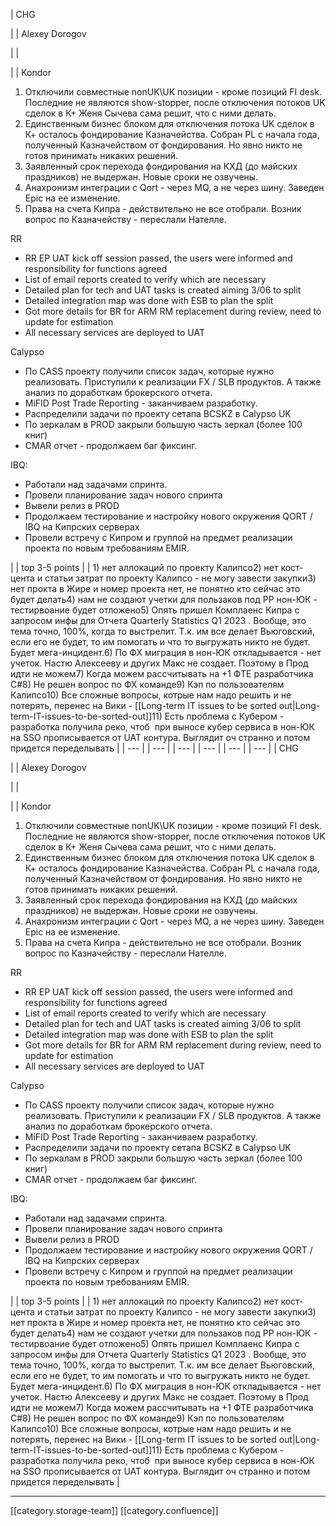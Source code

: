 





| CHG

 | 
| Alexey Dorogov

 | 
| 

 | 
| Kondor
1. Отключили совместные nonUK\UK позиции - кроме позиций FI desk. Последние не являются show-stopper, после отключения потоков UK сделок в К+ Женя Сычева сама решит, что с ними делать.
1. Единственным бизнес блоком для отключения потока UK сделок в К+ осталось фондирование Казначейства. Собран PL с начала года, полученный Казначейством от фондирования. Но явно никто не готов принимать никаких решений.
1. Заявленный срок перехода фондирования на КХД (до майских праздников) не выдержан. Новые сроки не озвучены.
1. Анахронизм интеграции с Qort - через MQ, а не через шину. Заведен Epic на ее изменение.
1. Права на счета Кипра - действительно не все отобрали. Возник вопрос по Казначейству - переслали Нателле.

RR<ul><li>RR EP UAT kick off session passed, the users were informed and responsibility for functions agreed</li><li>List of email reports created to verify which are necessary</li><li>Detailed plan for tech and UAT tasks is created aiming 3/06 to split</li><li>Detailed integration map was done with ESB to plan the split</li><li>Got more details for BR for ARM RM replacement during review, need to update for estimation</li><li>All necessary services are deployed to UAT</li></ul>Calypso<ul><li>По CASS проекту получили список задач, которые нужно реализовать. Приступили к реализации FX / SLB продуктов. А также анализ по доработкам брокерского отчета.</li><li>MiFID Post Trade Reporting - заканчиваем разработку.</li><li>Распределили задачи по проекту сетапа BCSKZ в Calypso UK</li><li>По зеркалам в PROD закрыли большую часть зеркал (более 100 книг)</li><li>CMAR отчет - продолжаем баг фиксинг.</li></ul>IBQ:

<ul><li>Работали над задачами спринта.</li><li>Провели планирование задач нового спринта</li><li>Вывели релиз в PROD  </li><li>Продолжаем тестирование и настройку нового окружения QORT / IBQ на Кипрских серверах</li><li>Провели встречу с Кипром и группой на предмет реализации проекта по новым требованиям EMIR.</li></ul> | 
| top 3-5 points | 
| 1) нет аллокаций по проекту Калипсо2) нет кост-цента и статьи затрат по проекту Калипсо - не могу завести закупки3) нет прокта в Жире и номер проекта нет, не понятно кто сейчас это будет делать4) нам не создают учетки для пользаков под РР нон-ЮК - тестирвоание будет отложено5) Опять пришел Комплаенс Кипра с запросом инфы для Отчета Quarterly Statistics Q1 2023 . Вообще, это тема точно, 100%, когда то выстрелит. Т.к. им все делает Вьюговский, если его не будет, то им помогать и что то выгружать никто не будет. Будет мега-инцидент.6) По ФХ миграция в нон-ЮК откладывается - нет учеток. Настю Алексееву и других Макс не создает. Поэтому в Прод идти не можем7) Когда можем рассчитывать на +1 ФТЕ разработчика C#8) Не решен вопрос по ФХ команде9) Кэп по пользователям Калипсо10) Все сложные вопросы, котрые нам надо решить и не потерять, перенес на Вики - [[Long-term IT issues to be sorted out|Long-term-IT-issues-to-be-sorted-out]]11) Есть проблема с Кубером - разработка получила реко, чтоб  при выносе кубер сервиса в нон-ЮК на SSO прописывается от UAT контура. Выглядит оч странно и потом придется переделывать | 
|  --- | 
|  --- | 
|  --- | 
|  --- | 
|  --- | 
|  --- | 
| CHG

 | 
| Alexey Dorogov

 | 
| 

 | 
| Kondor
1. Отключили совместные nonUK\UK позиции - кроме позиций FI desk. Последние не являются show-stopper, после отключения потоков UK сделок в К+ Женя Сычева сама решит, что с ними делать.
1. Единственным бизнес блоком для отключения потока UK сделок в К+ осталось фондирование Казначейства. Собран PL с начала года, полученный Казначейством от фондирования. Но явно никто не готов принимать никаких решений.
1. Заявленный срок перехода фондирования на КХД (до майских праздников) не выдержан. Новые сроки не озвучены.
1. Анахронизм интеграции с Qort - через MQ, а не через шину. Заведен Epic на ее изменение.
1. Права на счета Кипра - действительно не все отобрали. Возник вопрос по Казначейству - переслали Нателле.

RR<ul><li>RR EP UAT kick off session passed, the users were informed and responsibility for functions agreed</li><li>List of email reports created to verify which are necessary</li><li>Detailed plan for tech and UAT tasks is created aiming 3/06 to split</li><li>Detailed integration map was done with ESB to plan the split</li><li>Got more details for BR for ARM RM replacement during review, need to update for estimation</li><li>All necessary services are deployed to UAT</li></ul>Calypso<ul><li>По CASS проекту получили список задач, которые нужно реализовать. Приступили к реализации FX / SLB продуктов. А также анализ по доработкам брокерского отчета.</li><li>MiFID Post Trade Reporting - заканчиваем разработку.</li><li>Распределили задачи по проекту сетапа BCSKZ в Calypso UK</li><li>По зеркалам в PROD закрыли большую часть зеркал (более 100 книг)</li><li>CMAR отчет - продолжаем баг фиксинг.</li></ul>IBQ:

<ul><li>Работали над задачами спринта.</li><li>Провели планирование задач нового спринта</li><li>Вывели релиз в PROD  </li><li>Продолжаем тестирование и настройку нового окружения QORT / IBQ на Кипрских серверах</li><li>Провели встречу с Кипром и группой на предмет реализации проекта по новым требованиям EMIR.</li></ul> | 
| top 3-5 points | 
| 1) нет аллокаций по проекту Калипсо2) нет кост-цента и статьи затрат по проекту Калипсо - не могу завести закупки3) нет прокта в Жире и номер проекта нет, не понятно кто сейчас это будет делать4) нам не создают учетки для пользаков под РР нон-ЮК - тестирвоание будет отложено5) Опять пришел Комплаенс Кипра с запросом инфы для Отчета Quarterly Statistics Q1 2023 . Вообще, это тема точно, 100%, когда то выстрелит. Т.к. им все делает Вьюговский, если его не будет, то им помогать и что то выгружать никто не будет. Будет мега-инцидент.6) По ФХ миграция в нон-ЮК откладывается - нет учеток. Настю Алексееву и других Макс не создает. Поэтому в Прод идти не можем7) Когда можем рассчитывать на +1 ФТЕ разработчика C#8) Не решен вопрос по ФХ команде9) Кэп по пользователям Калипсо10) Все сложные вопросы, котрые нам надо решить и не потерять, перенес на Вики - [[Long-term IT issues to be sorted out|Long-term-IT-issues-to-be-sorted-out]]11) Есть проблема с Кубером - разработка получила реко, чтоб  при выносе кубер сервиса в нон-ЮК на SSO прописывается от UAT контура. Выглядит оч странно и потом придется переделывать | 







*****

[[category.storage-team]] 
[[category.confluence]] 
